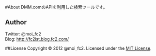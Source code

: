 #About
DMM.comのAPIを利用した検索ツールです。

## Author
Twitter: @moi_fc2  
Blog: http://fc2ist.blog.fc2.com/

##License
Copyright &copy; 2012 @moi_fc2.
Licensed under the [MIT License](http://www.opensource.org/licenses/mit-license.php).